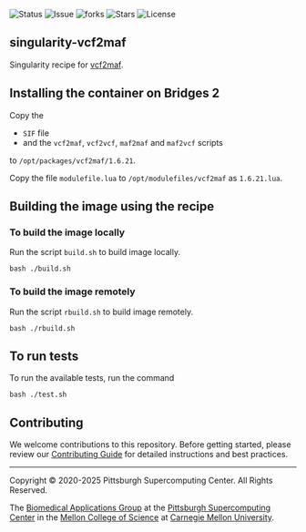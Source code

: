 ![Status](https://github.com/pscedu/singularity-vcf2maf/actions/workflows/main.yml/badge.svg)
![Issue](https://img.shields.io/github/issues/pscedu/singularity-vcf2maf)
![forks](https://img.shields.io/github/forks/pscedu/singularity-vcf2maf)
![Stars](https://img.shields.io/github/stars/pscedu/singularity-vcf2maf)
![License](https://img.shields.io/github/license/pscedu/singularity-vcf2maf)

## singularity-vcf2maf
Singularity recipe for [vcf2maf](https://github.com/mskcc/vcf2maf).

## Installing the container on Bridges 2
Copy the

* `SIF` file
* and the `vcf2maf`, `vcf2vcf`, `maf2maf` and `maf2vcf` scripts

to `/opt/packages/vcf2maf/1.6.21`.

Copy the file `modulefile.lua` to `/opt/modulefiles/vcf2maf` as `1.6.21.lua`.

## Building the image using the recipe

### To build the image locally
Run the script `build.sh` to build image locally.

```
bash ./build.sh
```

### To build the image remotely
Run the script `rbuild.sh` to build image remotely.

```
bash ./rbuild.sh
```

## To run tests
To run the available tests, run the command

```
bash ./test.sh
```
## Contributing
We welcome contributions to this repository. Before getting started, please review our [Contributing Guide](https://raw.githubusercontent.com/pscedu/singularity-report/refs/heads/main/CONTRIBUTING.md) for detailed instructions and best practices.

---
Copyright © 2020-2025 Pittsburgh Supercomputing Center. All Rights Reserved.

The [Biomedical Applications Group](https://www.psc.edu/biomedical-applications/) at the [Pittsburgh Supercomputing Center](http://www.psc.edu) in the [Mellon College of Science](https://www.cmu.edu/mcs/) at [Carnegie Mellon University](http://www.cmu.edu).
